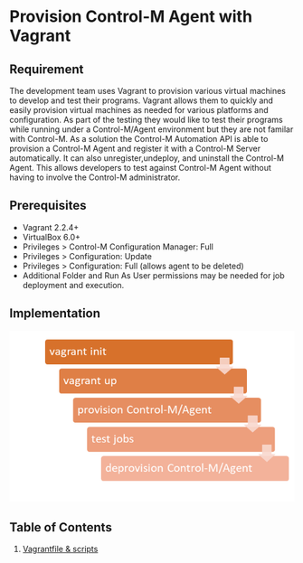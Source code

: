 # Provision Control-M Agent with Vagrant

## Requirement

The development team uses Vagrant to provision various virtual machines to develop and test their programs.  Vagrant allows them to quickly and easily provision 
virtual machines as needed for various platforms and configuration.  As part of the testing they would like to test their programs while running under a Control-M/Agent
environment but they are not familar with Control-M.  As a solution the Control-M Automation API is able to provision a Control-M Agent and register it with a 
Control-M Server automatically.  It can also unregister,undeploy, and uninstall the Control-M Agent.  This allows developers to test against Control-M Agent without 
having to involve the Control-M administrator.

## Prerequisites
* Vagrant 2.2.4+
* VirtualBox 6.0+
* Privileges > Control-M Configuration Manager: Full
* Privileges > Configuration: Update
* Privileges > Configuration: Full (allows agent to be deleted)
* Additional Folder and Run As User permissions may be needed for job deployment and execution.

## Implementation

![Script flow](./images/provision-agent-vagrant-1.png)

## Table of Contents
1. [Vagrantfile & scripts](./scripts)



